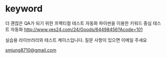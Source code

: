 # keyword

더 괜찮은 QA가 되기 위한 프랙티컬 테스트 자동화 파이썬을 이용한 키워드 중심 테스트 자동화
http://www.yes24.com/24/Goods/64498456?Acode=101 

실습용 라이브러리와 테스트 케이스입니다. 
질문 사항이 있으면 이메일 주세요 

smjung8710@gmail.com 
